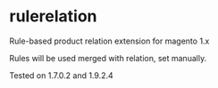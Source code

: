 # rulerelation
Rule-based product relation extension for magento 1.x

Rules will be used merged with relation, set manually.

Tested on 1.7.0.2 and 1.9.2.4
